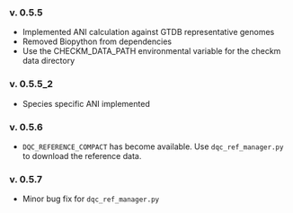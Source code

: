 ### v. 0.5.5
- Implemented ANI calculation against GTDB representative genomes  
- Removed Biopython from dependencies  
- Use the CHECKM_DATA_PATH environmental variable for the checkm data directory  

### v. 0.5.5_2
- Species specific ANI implemented

### v. 0.5.6
- `DQC_REFERENCE_COMPACT` has become available. Use `dqc_ref_manager.py` to download the reference data.

### v. 0.5.7
- Minor bug fix for `dqc_ref_manager.py`